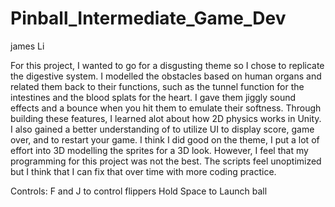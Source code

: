 # Pinball_Intermediate_Game_Dev
james Li

For this project, I wanted to go for a disgusting theme so I chose to replicate the digestive system. I modelled the obstacles based on human organs and related them back to their functions, such as the tunnel function for the intestines and the blood splats for the heart. I gave them jiggly sound effects and a bounce when you hit them to emulate their softness. Through building these features, I learned alot about how 2D physics works in Unity. I also gained a better understanding of to utilize UI to display score, game over, and to restart your game. I think I did good on the theme, I put a lot of effort into 3D modelling the sprites for a 3D look. However, I feel that my programming for this project was not the best. The scripts feel unoptimized but I think that I can fix that over time with more coding practice.

Controls:
F and J to control flippers
Hold Space to Launch ball
